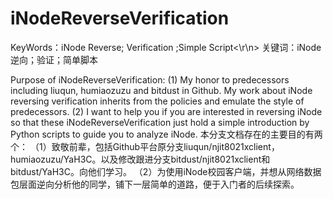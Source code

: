 iNodeReverseVerification
========================

KeyWords：iNode Reverse; Verification ;Simple Script<\r\n>
关键词：iNode逆向；验证；简单脚本

Purpose of iNodeReverseVerification:
(1) My honor to predecessors including liuqun, humiaozuzu and bitdust in Github. My work about iNode reversing verification inherits from the policies and emulate the style of predecessors.
(2) I want to help you if you are interested in reversing iNode so that these iNodeReverseVerification just hold a simple introduction by Python scripts to guide you to analyze iNode.
本分支文档存在的主要目的有两个：
（1）致敬前辈，包括Github平台原分支liuqun/njit8021xclient，humiaozuzu/YaH3C。以及修改跟进分支bitdust/njit8021xclient和bitdust/YaH3C。向他们学习。
（2）为使用iNode校园客户端，并想从网络数据包层面逆向分析他的同学，铺下一层简单的道路，便于入门者的后续探索。
